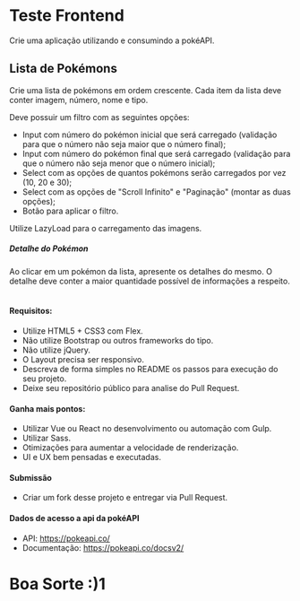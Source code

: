 # Teste Frontend
Crie uma aplicação utilizando e consumindo a pokéAPI.
​
## Lista de Pokémons ##
Crie uma lista de pokémons em ordem crescente. Cada item da lista deve conter imagem, número, nome e tipo.

Deve possuir um filtro com as seguintes opções:
 - Input com número do pokémon inicial que será carregado (validação para que o número não seja maior que o número final);
 - Input com número do pokémon final que será carregado (validação para que o número não seja menor que o número inicial);
 - Select com as opções de quantos pokémons serão carregados por vez (10, 20 e 30);
 - Select com as opções de "Scroll Infinito" e "Paginação" (montar as duas opções);
 - Botão para aplicar o filtro.
 
Utilize LazyLoad para o carregamento das imagens.
​
##### Detalhe do Pokémon ###
Ao clicar em um pokémon da lista, apresente os detalhes do mesmo. O detalhe deve conter a maior quantidade possível de informações a respeito.
​
#### Requisitos:
 - Utilize HTML5 + CSS3 com Flex.
 - Não utilize Bootstrap ou outros frameworks do tipo.
 - Não utilize jQuery.
 - O Layout precisa ser responsivo.
 - Descreva de forma simples no README os passos para execução do seu projeto.
 - Deixe seu repositório público para analise do Pull Request.
​
#### Ganha mais pontos:
 - Utilizar Vue ou React no desenvolvimento ou automação com Gulp.
 - Utilizar Sass.
 - Otimizações para aumentar a velocidade de renderização.
 - UI e UX bem pensadas e executadas.
 
#### Submissão
 - Criar um fork desse projeto e entregar via Pull Request.
​
#### Dados de acesso a api da pokéAPI
 - API: https://pokeapi.co/
 - Documentação: https://pokeapi.co/docsv2/
 
# Boa Sorte :)1
